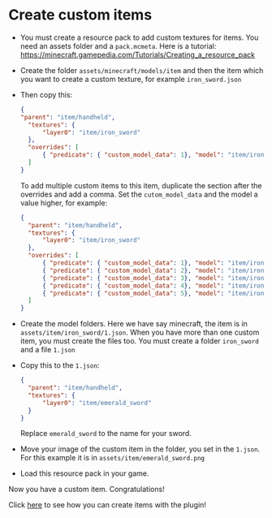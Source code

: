 # Create custom items

* You must create a resource pack to add custom textures for items. You need an assets folder and a `pack.mcmeta`. Here is a tutorial: <https://minecraft.gamepedia.com/Tutorials/Creating_a_resource_pack>
* Create the folder `assets/minecraft/models/item` and then the item which you want to create a custom texture, for example `iron_sword.json`
* Then copy this:

  ```json
  {
  "parent": "item/handheld",
    "textures": {
        "layer0": "item/iron_sword"
    },
    "overrides": [
        { "predicate": { "custom_model_data": 1}, "model": "item/iron_sword/1" }
    ]
  }
  ```

  To add multiple custom items to this item, duplicate the section after the overrides and add a comma. Set the `cutom_model_data` and the model a value higher, for example:

  ``` json
  {
    "parent": "item/handheld",
    "textures": {
        "layer0": "item/iron_sword"
    },
    "overrides": [
        { "predicate": { "custom_model_data": 1}, "model": "item/iron_sword/1" },
        { "predicate": { "custom_model_data": 2}, "model": "item/iron_sword/2" },
        { "predicate": { "custom_model_data": 3}, "model": "item/iron_sword/3" },
        { "predicate": { "custom_model_data": 4}, "model": "item/iron_sword/4" },
        { "predicate": { "custom_model_data": 5}, "model": "item/iron_sword/5" }
    ]
  }
  ```

* Create the model folders. Here we have say minecraft, the item is in `assets/item/iron_sword/1.json`. When you have more than one custom item, you must create the files too.
  You must create a folder `iron_sword` and a file `1.json`
* Copy this to the `1.json`:
  
  ``` json
  {
    "parent": "item/handheld",
    "textures": {
        "layer0": "item/emerald_sword"
    }
  }
  ```

  Replace `emerald_sword` to the name for your sword.
* Move your image of the custom item in the folder, you set in the `1.json`. For this example it is in `assets/item/emerald_sword.png`
* Load this resource pack in your game.

Now you have a custom item. Congratulations!

Click [here](./Create-items) to see how you can create items with the plugin!

